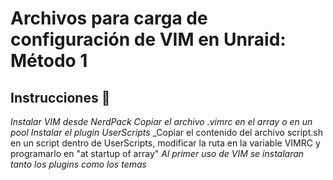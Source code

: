 # Archivos para carga de configuración de VIM en Unraid: Método 1
## Instrucciones 🚀
_Instalar VIM desde NerdPack_
_Copiar el archivo .vimrc en el array o en un pool_
_Instalar el plugin UserScripts_
_Copiar el contenido del archivo script.sh en un script dentro de UserScripts, modificar la ruta en la variable VIMRC y programarlo en "at startup of array"
_Al primer uso de VIM se instalaran tanto los plugins como los temas_
